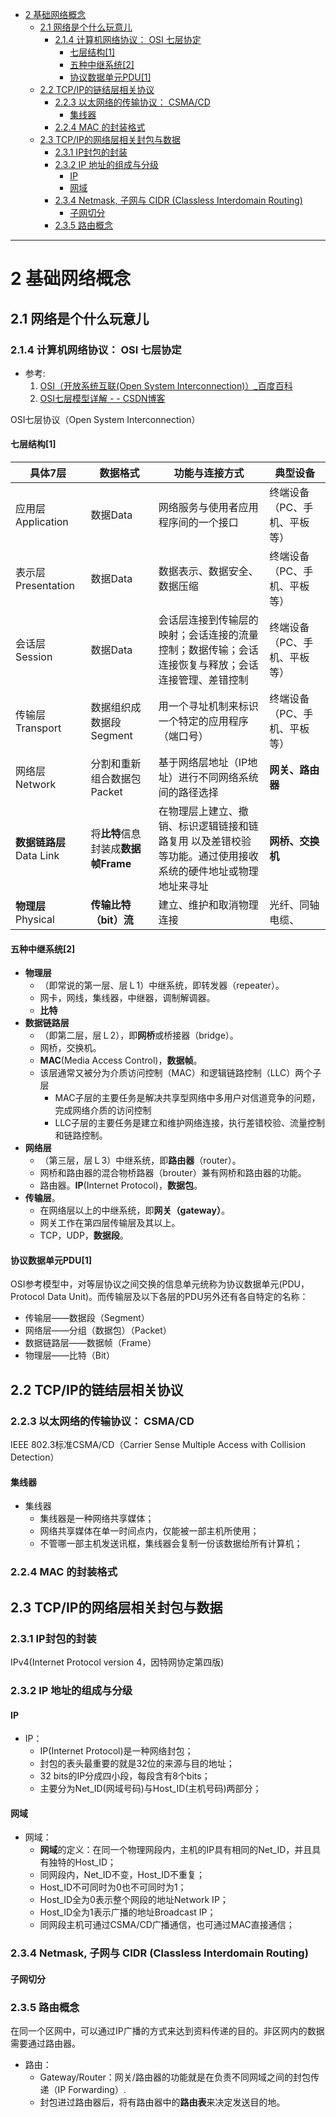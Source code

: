 
<!-- @import "[TOC]" {cmd="toc" depthFrom=1 depthTo=6 orderedList=false} -->
<!-- code_chunk_output -->

* [2 基础网络概念](#2-基础网络概念)
	* [2.1 网络是个什么玩意儿](#21-网络是个什么玩意儿)
		* [2.1.4 计算机网络协议： OSI 七层协定](#214-计算机网络协议-osi-七层协定)
			* [七层结构[1]](#七层结构1)
			* [五种中继系统[2]](#五种中继系统2)
			* [协议数据单元PDU[1]](#协议数据单元pdu1)
	* [2.2 TCP/IP的链结层相关协议](#22-tcpip的链结层相关协议)
		* [2.2.3 以太网络的传输协议： CSMA/CD](#223-以太网络的传输协议-csmacd)
			* [集线器](#集线器)
		* [2.2.4 MAC 的封装格式](#224-mac-的封装格式)
	* [2.3 TCP/IP的网络层相关封包与数据](#23-tcpip的网络层相关封包与数据)
		* [2.3.1 IP封包的封装](#231-ip封包的封装)
		* [2.3.2 IP 地址的组成与分级](#232-ip-地址的组成与分级)
			* [IP](#ip)
			* [网域](#网域)
		* [2.3.4 Netmask, 子网与 CIDR (Classless Interdomain Routing)](#234-netmask-子网与-cidr-classless-interdomain-routing)
			* [子网切分](#子网切分)
		* [2.3.5 路由概念](#235-路由概念)

<!-- /code_chunk_output -->
---

# 2 基础网络概念


## 2.1 网络是个什么玩意儿

### 2.1.4 计算机网络协议： OSI 七层协定


* 参考:
  1. [OSI（开放系统互联(Open System Interconnection)）_百度百科 ](https://baike.baidu.com/item/OSI/5520?fr=aladdin)
  2. [OSI七层模型详解 - - CSDN博客 ](http://blog.csdn.net/yaopeng_2005/article/details/7064869)

OSI七层协议（Open System Interconnection）

#### 七层结构[1]

|具体7层|数据格式|功能与连接方式|典型设备|
|-|-|-|-|
|应用层 Application|数据Data|网络服务与使用者应用程序间的一个接口|终端设备（PC、手机、平板等）|
|表示层 Presentation|数据Data|数据表示、数据安全、数据压缩|终端设备（PC、手机、平板等）|
|会话层 Session|数据Data|会话层连接到传输层的映射；会话连接的流量控制；数据传输；会话连接恢复与释放；会话连接管理、差错控制|终端设备（PC、手机、平板等）|
|传输层 Transport|数据组织成数据段Segment|用一个寻址机制来标识一个特定的应用程序（端口号）|终端设备（PC、手机、平板等）|
|网络层 Network|分割和重新组合数据包Packet|基于网络层地址（IP地址）进行不同网络系统间的路径选择|**网关、路由器**|
|**数据链路层** Data Link|将**比特**信息封装成**数据帧Frame**|在物理层上建立、撤销、标识逻辑链接和链路复用 以及差错校验等功能。通过使用接收系统的硬件地址或物理地址来寻址|**网桥、交换机**|
|**物理层**Physical|**传输比特（bit）流**|建立、维护和取消物理连接|光纤、同轴电缆、|**双绞线、网卡、中继器、集线器**|


#### 五种中继系统[2]

* **物理层**
  * （即常说的第一层、层Ｌ1）中继系统，即转发器（repeater）。
  * 网卡，网线，集线器，中继器，调制解调器。
  * **比特**
* **数据链路层**
  * （即第二层，层Ｌ2），即**网桥**或桥接器（bridge）。
  * 网桥，交换机。
  * **MAC**(Media Access Control)，**数据帧**。
  * 该层通常又被分为介质访问控制（MAC）和逻辑链路控制（LLC）两个子层
    * MAC子层的主要任务是解决共享型网络中多用户对信道竞争的问题，完成网络介质的访问控制
    * LLC子层的主要任务是建立和维护网络连接，执行差错校验、流量控制和链路控制。
* **网络层**
  * （第三层，层Ｌ3）中继系统，即**路由器**（router）。
  * 网桥和路由器的混合物桥路器（brouter）兼有网桥和路由器的功能。
  * 路由器。**IP**(Internet Protocol)，**数据包**。
* **传输层**。
  * 在网络层以上的中继系统，即**网关（gateway）**。
  * 网关工作在第四层传输层及其以上。
  * TCP，UDP，**数据段**。

#### 协议数据单元PDU[1]
OSI参考模型中，对等层协议之间交换的信息单元统称为协议数据单元(PDU，Protocol Data Unit)。而传输层及以下各层的PDU另外还有各自特定的名称：

* 传输层——数据段（Segment）
* 网络层——分组（数据包）（Packet）
* 数据链路层——数据帧（Frame）
* 物理层——比特（Bit）

## 2.2 TCP/IP的链结层相关协议

### 2.2.3 以太网络的传输协议： CSMA/CD

IEEE 802.3标准CSMA/CD（Carrier Sense Multiple Access with Collision Detection）

#### 集线器

* 集线器
  * 集线器是一种网络共享媒体；
  * 网络共享媒体在单一时间点内，仅能被一部主机所使用；
  * 不管哪一部主机发送讯框，集线器会复制一份该数据给所有计算机；



### 2.2.4 MAC 的封装格式



## 2.3 TCP/IP的网络层相关封包与数据

### 2.3.1 IP封包的封装

IPv4(Internet Protocol version 4，因特网协定第四版)

### 2.3.2 IP 地址的组成与分级



#### IP

* IP：
  * IP(Internet Protocol)是一种网络封包；
  * 封包的表头最重要的就是32位的来源与目的地址；
  * 32 bits的IP分成四小段，每段含有8个bits；
  * 主要分为Net_ID(网域号码)与Host_ID(主机号码)两部分；

#### 网域

* 网域：  
  * **网域**的定义：在同一个物理网段内，主机的IP具有相同的Net_ID，并且具有独特的Host_ID；
  * 同网段内，Net_ID不变，Host_ID不重复；
  * Host_ID不可同时为0也不可同时为1；
  * Host_ID全为0表示整个网段的地址Network IP；
  * Host_ID全为1表示广播的地址Broadcast IP；
  * 同网段主机可通过CSMA/CD广播通信，也可通过MAC直接通信；


### 2.3.4 Netmask, 子网与 CIDR (Classless Interdomain Routing)


#### 子网切分



### 2.3.5 路由概念

在同一个区网中，可以通过IP广播的方式来达到资料传递的目的。非区网内的数据需要通过路由器。

* 路由：
  * Gateway/Router：网关/路由器的功能就是在负责不同网域之间的封包传递（IP Forwarding）.
  * 封包进过路由器后，将有路由器中的**路由表**来决定发送目的地。